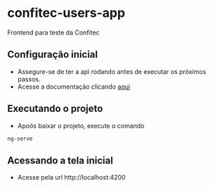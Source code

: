 # confitec-users-app
Frontend para teste da Confitec

## Configuração inicial
 - Assegure-se de ter a api rodando antes de executar os próximos passos.
 - Acesse a documentação clicando [aqui](https://github.com/brunobarretosantos/confitec-users-api/)

## Executando o projeto
 - Apoós baixar o projeto, execute o comando 
 ```bash
 ng-serve
 ```
## Acessando a tela inicial
 - Acesse pela url http://localhost:4200
